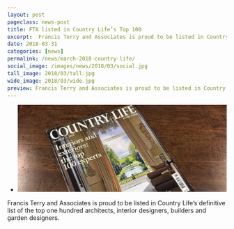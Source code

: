```yaml
---
layout: post
pageclass: news-post
title: FTA listed in Country Life’s Top 100
excerpt:  Francis Terry and Associates is proud to be listed in Country Life’s definitive list of the top one hundred architects, interior designers, builders and garden designers.
date: 2018-03-31
categories: [news]
permalink: /news/march-2018-country-life/
social_image: /images/news/2018/03/social.jpg
tall_image: 2018/03/tall.jpg
wide_image: 2018/03/wide.jpg
preview: Francis Terry and Associates is proud to be listed in Country Life’s definitive list of the top one hundred architects, interior designers, builders and garden designers.
---
```

<ul class="list">
	<li class="full">
		<a class="fancybox" rel="group" href="/images/news/2018/05/country-life.jpg" title="{{ page.title }}">
			<img src="/images/news/2018/03/country-life-thumb.jpg" alt="{{ page.title }}">
		</a>
	</li>
</ul>
<p>
	Francis Terry and Associates is proud to be listed in Country Life’s definitive list of the top one hundred architects, interior designers, builders and garden designers.
</p>
